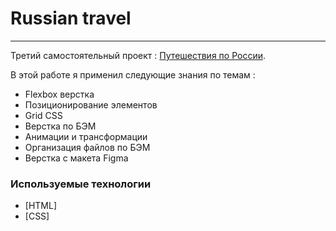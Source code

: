 # Russian travel

____


Третий самостоятельный проект : [Путешествия по России](https://amillerr.github.io/russian-travel/).

В этой работе я применил следующие знания по темам :

  - Flexbox верстка
  - Позиционирование элементов
  - Grid CSS
  - Верстка по БЭМ
  - Анимации и трансформации
  - Организация файлов по БЭМ
  - Верстка с макета Figma

### Используемые технологии


* [HTML] 
* [CSS] 
